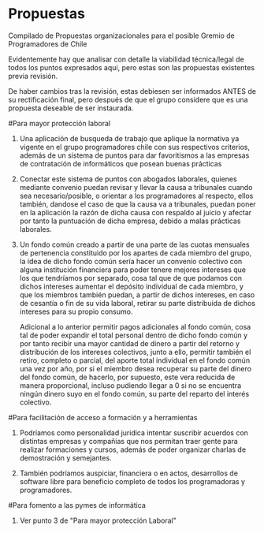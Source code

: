# Propuestas
Compilado de Propuestas organizacionales para el posible Gremio de Programadores de Chile

Evidentemente hay que analisar con detalle la viabilidad técnica/legal de todos los puntos expresados aqui, pero estas son las propuestas existentes previa revisión.

De haber cambios tras la revisión, estas debiesen ser informados ANTES de su rectificación final, pero después de que el grupo considere que es una propuesta deseable de ser instaurada.


#Para mayor protección laboral

1) Una aplicación de busqueda de trabajo que aplique la normativa ya vigente en el grupo programadores chile con sus respectivos criterios, además de un sistema de puntos para dar favoritismos a las empresas de contratación de informáticos que posean buenas prácticas

2) Conectar este sistema de puntos con abogados laborales, quienes mediante convenio puedan revisar y llevar la causa a tribunales cuando sea necesario/posible, o orientar a los programadores al respecto, ellos también, dandose el caso de que la causa va a tribunales, puedan poner en la aplicación la razón de dicha causa con respaldo al juicio y afectar por tanto la puntuación de dicha empresa, debido a malas prácticas laborales.

3) Un fondo común creado a partir de una parte de las cuotas mensuales de pertenencia constituido por los apartes de cada miembro del grupo, la idea de dicho fondo común sería hacer un convenio colectivo con alguna institución financiera para poder tenere mejores intereses que los que tendríamos por separado, cosa tal que de que podamos con dichos intereses aumentar el depósito individual de cada miembro, y que los miembros también puedan, a partir de dichos intereses, en caso de cesantía o fin de su vida laboral, retirar su parte distribuida de dichos intereses para su propio consumo.

    Adicional a lo anterior permitir pagos adicionales al fondo común, cosa tal de poder expandir el total personal dentro de dicho fondo común y por tanto recibir una mayor cantidad de dinero a partir del retorno y distribución de los intereses colectivos, junto a ello, permitir también el retiro, completo o parcial, del aporte total individual en el fondo común una vez por año, por si el miembro desea recuperar su parte del dinero del fondo común, de hacerlo, por supuesto, este vera reducida de manera proporcional, incluso pudiendo llegar a 0 si no se encuentra ningún dinero suyo en el fondo común, su parte del reparto del interés colectivo.

#Para facilitación de acceso a formación y a herramientas

1) Podríamos como personalidad juridica intentar suscribir acuerdos con distintas empresas y compañias que nos permitan traer gente para realizar formaciones y cursos, además de poder organizar charlas de demostración y semejantes.

2) También podríamos auspiciar, financiera o en actos, desarrollos de software libre para beneficio completo de todos los programadoras y programadores.

#Para fomento a las pymes de informática

1) Ver punto 3 de "Para mayor protección Laboral"
